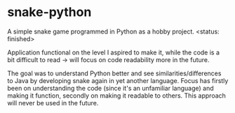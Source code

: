 # snake-python
A simple snake game programmed in Python as a hobby project. <status: finished>

Application functional on the level I aspired to make it, 
while the code is a bit difficult to read -> will focus on code readability more in the future.

The goal was to understand Python better and see similarities/differences to Java by 
developing snake again in yet another language. Focus has firstly been on understanding 
the code (since it's an unfamiliar language) and making it function, 
secondly on making it readable to others. This approach will never be used in the future.
